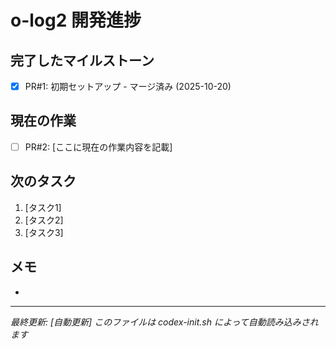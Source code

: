 # o-log2 開発進捗

## 完了したマイルストーン
- [x] PR#1: 初期セットアップ - マージ済み (2025-10-20)

## 現在の作業
- [ ] PR#2: [ここに現在の作業内容を記載]

## 次のタスク
1. [タスク1]
2. [タスク2]
3. [タスク3]

## メモ
- 

---
*最終更新: [自動更新]*
*このファイルは codex-init.sh によって自動読み込みされます*
